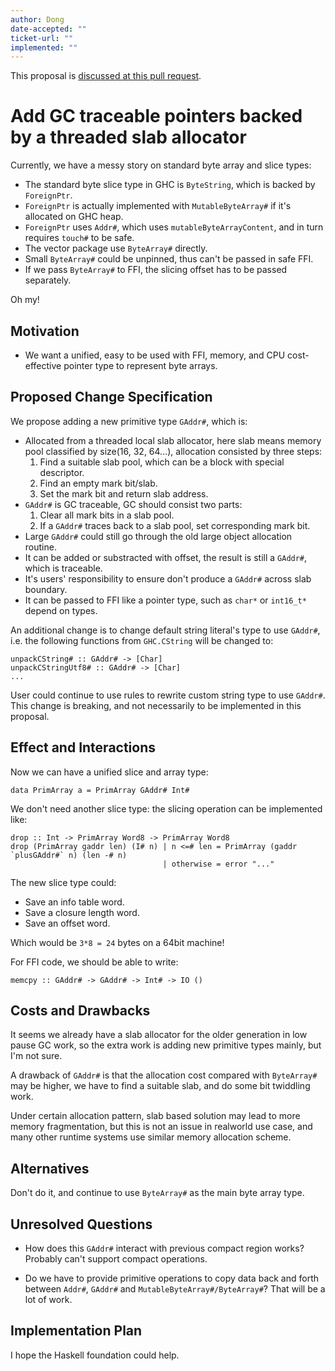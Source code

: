 ```yaml
---
author: Dong
date-accepted: ""
ticket-url: ""
implemented: ""
---
```


This proposal is [discussed at this pull request](https://github.com/ghc-proposals/ghc-proposals/pull/414).

# Add GC traceable pointers backed by a threaded slab allocator

Currently, we have a messy story on standard byte array and slice types:

+ The standard byte slice type in GHC is `ByteString`, which is backed by `ForeignPtr`.
+ `ForeignPtr` is actually implemented with `MutableByteArray#` if it's allocated on GHC heap.
+ `ForeignPtr` uses `Addr#`, which uses `mutableByteArrayContent`, and in turn requires `touch#` to be safe.
+ The vector package use `ByteArray#` directly. 
+ Small `ByteArray#` could be unpinned, thus can't be passed in safe FFI.
+ If we pass `ByteArray#` to FFI, the slicing offset has to be passed separately.

Oh my!

## Motivation

+ We want a unified, easy to be used with FFI, memory, and CPU cost-effective pointer type to represent byte arrays. 

## Proposed Change Specification

We propose adding a new primitive type `GAddr#`, which is:

+ Allocated from a threaded local slab allocator, here slab means memory pool classified by size(16, 32, 64...), allocation consisted by three steps: 
    1. Find a suitable slab pool, which can be a block with special descriptor.
    2. Find an empty mark bit/slab.
    3. Set the mark bit and return slab address.
+ `GAddr#` is GC traceable, GC should consist two parts:
    1. Clear all mark bits in a slab pool.
    2. If a `GAddr#` traces back to a slab pool, set corresponding mark bit.
+ Large `GAddr#` could still go through the old large object allocation routine.
+ It can be added or substracted with offset, the result is still a `GAddr#`, which is traceable.
+ It's users' responsibility to ensure don't produce a `GAddr#` across slab boundary.
+ It can be passed to FFI like a pointer type, such as `char*` or `int16_t*` depend on types.

An additional change is to change default string literal's type to use `GAddr#`, i.e. the following functions from `GHC.CString` will be changed to:

```
unpackCString# :: GAddr# -> [Char]
unpackCStringUtf8# :: GAddr# -> [Char]
...
```

User could continue to use rules to rewrite custom string type to use `GAddr#`. This change is breaking, and not necessarily to be implemented in this proposal.


## Effect and Interactions

Now we can have a unified slice and array type:

```
data PrimArray a = PrimArray GAddr# Int#
```

We don't need another slice type: the slicing operation can be implemented like:

```
drop :: Int -> PrimArray Word8 -> PrimArray Word8
drop (PrimArray gaddr len) (I# n) | n <=# len = PrimArray (gaddr `plusGAddr#` n) (len -# n)
                                  | otherwise = error "..."
```

The new slice type could:

+ Save an info table word.
+ Save a closure length word.
+ Save an offset word.

Which would be `3*8 = 24` bytes on a 64bit machine!

For FFI code, we should be able to write:

```
memcpy :: GAddr# -> GAddr# -> Int# -> IO ()
```

## Costs and Drawbacks

It seems we already have a slab allocator for the older generation in low pause GC work, so the extra work is adding new primitive types mainly, but I'm not sure.

A drawback of `GAddr#` is that the allocation cost compared with `ByteArray#` may be higher, we have to find a suitable slab, and do some bit twiddling work.

Under certain allocation pattern, slab based solution may lead to more memory fragmentation, but this is not an issue in realworld use case, and many other runtime systems use similar memory allocation scheme.

## Alternatives

Don't do it, and continue to use `ByteArray#` as the main byte array type.

## Unresolved Questions

+ How does this `GAddr#` interact with previous compact region works? Probably can't support compact operations.

+ Do we have to provide primitive operations to copy data back and forth between `Addr#`, `GAddr#` and `MutableByteArray#/ByteArray#`? That will be a lot of work.

## Implementation Plan

I hope the Haskell foundation could help.
